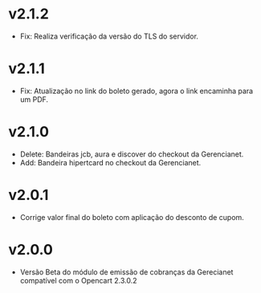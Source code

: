 # v2.1.2

* Fix: Realiza verificação da versão do TLS do servidor.

# v2.1.1

* Fix:  Atualização no link do boleto gerado, agora o link encaminha para um PDF.

# v2.1.0

* Delete: Bandeiras jcb, aura e discover do checkout da Gerencianet.
* Add: Bandeira hipertcard no checkout da Gerencianet.

# v2.0.1

* Corrige valor final do boleto com aplicação do desconto de cupom.

# v2.0.0

* Versão Beta do módulo de emissão de cobranças da Gerecianet compatível com o Opencart 2.3.0.2